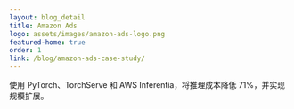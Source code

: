 ```yaml
---
layout: blog_detail
title: Amazon Ads
logo: assets/images/amazon-ads-logo.png
featured-home: true
order: 1
link: /blog/amazon-ads-case-study/
---
```


使用 PyTorch、TorchServe 和 AWS Inferentia，将推理成本降低 71%，并实现规模扩展。
